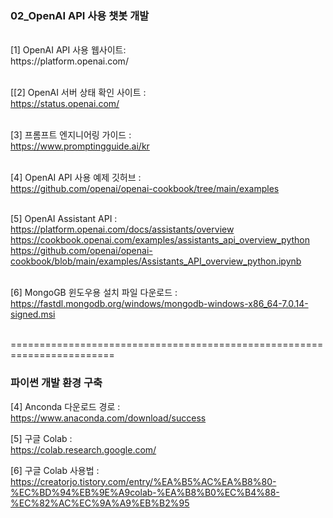 ### 02_OpenAI API 사용 챗봇 개발


<br>
[1] OpenAI API 사용 웹사이트:    <br>
https://platform.openai.com/
<br>
<br>

[[2] OpenAI 서버 상태 확인 사이트 :   <br>
https://status.openai.com/
<br>
<br>

[3] 프롬프트 엔지니어링 가이드 :   <br>
https://www.promptingguide.ai/kr
<br>
<br>

[4] OpenAI API 사용 예제 깃허브 :   <br>
https://github.com/openai/openai-cookbook/tree/main/examples
<br>
<br>

[5] OpenAI Assistant API  :   <br>
https://platform.openai.com/docs/assistants/overview
<br>
https://cookbook.openai.com/examples/assistants_api_overview_python
<br>
https://github.com/openai/openai-cookbook/blob/main/examples/Assistants_API_overview_python.ipynb
<br>
<br>


[6] MongoGB 윈도우용 설치 파일 다운로드 :   <br>
https://fastdl.mongodb.org/windows/mongodb-windows-x86_64-7.0.14-signed.msi
<br>
<br>

========================================================================
### 파이썬 개발 환경 구축

[4] Anconda 다운로드 경로  :   <br>
https://www.anaconda.com/download/success

[5] 구글 Colab : <br>
https://colab.research.google.com/

[6] 구글 Colab 사용법 : <br>
https://creatorjo.tistory.com/entry/%EA%B5%AC%EA%B8%80-%EC%BD%94%EB%9E%A9colab-%EA%B8%B0%EC%B4%88-%EC%82%AC%EC%9A%A9%EB%B2%95


